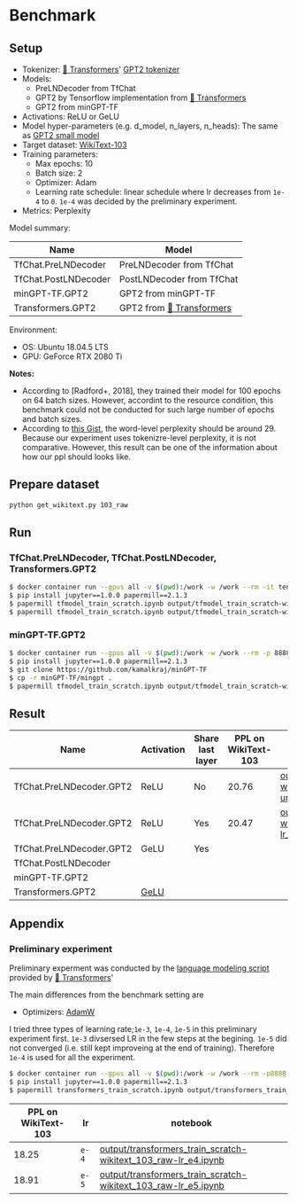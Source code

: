 # Benchmark

## Setup

* Tokenizer: [🤗 Transformers](https://github.com/huggingface/transformers)' [GPT2 tokenizer](https://huggingface.co/transformers/model_doc/gpt2.html#gpt2tokenizer)
* Models:
  * PreLNDecoder from TfChat
  * GPT2 by Tensorflow implementation from [🤗 Transformers](https://github.com/huggingface/transformers)
  * GPT2 from minGPT-TF
* Activations: ReLU or GeLU
* Model hyper-parameters (e.g. d_model, n_layers, n_heads): The same as [GPT2 small model](https://github.com/openai/gpt-2/blob/master/model_card.md)
* Target dataset: [WikiText-103](https://blog.einstein.ai/the-wikitext-long-term-dependency-language-modeling-dataset/)
* Training parameters:
  * Max epochs: 10
  * Batch size: 2
  * Optimizer: Adam
  * Learning rate schedule: linear schedule where lr decreases from `1e-4` to `0`. `1e-4` was decided by the preliminary experiment.
* Metrics: Perplexity

Model summary:

| Name | Model |
| --- | --- |
| TfChat.PreLNDecoder | PreLNDecoder from TfChat |
| TfChat.PostLNDecoder | PostLNDecoder from TfChat |
| minGPT-TF.GPT2 | GPT2 from minGPT-TF |
| Transformers.GPT2 | GPT2 from [🤗 Transformers](https://github.com/huggingface/transformers) |

Environment:

* OS: Ubuntu 18.04.5 LTS
* GPU: GeForce RTX 2080 Ti

**Notes:**

* According to [Radford+, 2018], they trained their model for 100 epochs on 64 batch sizes. However, accordint to the resource condition, this benchmark could not be conducted for such large number of epochs and batch sizes.
* According to [this Gist](https://gist.github.com/thomwolf/ca135416a30ea387aa20edaa9b21f0ed), the word-level perplexity should be around 29. Because our experiment uses tokenizre-level perplexity, it is not comparative. However, this result can be one of the information about how our ppl should looks like. 

## Prepare dataset

```sh
python get_wikitext.py 103_raw
```

## Run

### TfChat.PreLNDecoder, TfChat.PostLNDecoder, Transformers.GPT2

```sh
$ docker container run --gpus all -v $(pwd):/work -w /work --rm -it tensorflow/tensorflow:2.3.1-gpu
$ pip install jupyter==1.0.0 papermill==2.1.3
$ papermill tfmodel_train_scratch.ipynb output/tfmodel_train_scratch-wikitext_103_raw-pre_ln-lr_e4.ipynb -p save_model_dir tfchat_model-lr_e4
$ papermill tfmodel_train_scratch.ipynb output/tfmodel_train_scratch-wikitext_103_raw-transformers-lr_e4.ipynb -p model_type transformers -p save_model_dir tfchat_transformers
```

### minGPT-TF.GPT2

```sh
$ docker container run --gpus all -v $(pwd):/work -w /work --rm -p 8888:8888 -it tensorflow/tensorflow:2.3.1-gpu
$ pip install jupyter==1.0.0 papermill==2.1.3
$ git clone https://github.com/kamalkraj/minGPT-TF
$ cp -r minGPT-TF/mingpt .
$ papermill tfmodel_train_scratch.ipynb output/tfmodel_train_scratch-wikitext_103_raw-min_gpt.ipynb -p train_file wikitext-103-raw/wiki.train.raw -p valid_file wikitext-103-raw/wiki.valid.raw -p epochs 20 -p model_type min_gpt
```

## Result

| Name | Activation | Share last layer | PPL on WikiText-103 | notebook |
| --- | --- | --- | --- | --- |
| TfChat.PreLNDecoder.GPT2 | ReLU | No | 20.76 | [output/tfmodel_train_scratch-wikitext_103_raw-pre_ln-unshare-lr_e4.ipynb](output/tfmodel_train_scratch-wikitext_103_raw-pre_ln-unshare-lr_e4.ipynb) |
| TfChat.PreLNDecoder.GPT2 | ReLU | Yes | 20.47 | [output/tfmodel_train_scratch-wikitext_103_raw-pre_ln-lr_e4.ipynb](output/tfmodel_train_scratch-wikitext_103_raw-pre_ln-lr_e4.ipynb) |
| TfChat.PreLNDecoder.GPT2 | GeLU | Yes | | |
| TfChat.PostLNDecoder | | | |
| minGPT-TF.GPT2 | | | |
| Transformers.GPT2 | [GeLU](https://github.com/huggingface/transformers/blob/v3.4.0/src/transformers/activations_tf.py#L19) | | |


## Appendix

### Preliminary experiment

Preliminary experment was conducted by the [language modeling script](https://github.com/huggingface/transformers/blob/v3.4.0/examples/language-modeling/run_language_modeling.py) provided by [🤗 Transformers](https://github.com/huggingface/transformers)'

The main differences from the benchmark setting are

* Optimizers: [AdamW](https://huggingface.co/transformers/main_classes/optimizer_schedules.html#adamw-pytorch)  

I tried three types of learning rate;`1e-3`, `1e-4`, `1e-5` in this preliminary experiment first. `1e-3` divsersed LR in the few steps at the begining. `1e-5` did not converged (i.e. still kept improveing at the end of training). Therefore `1e-4` is used for all the experiment.

```sh
$ docker container run --gpus all -v $(pwd):/work -w /work --rm -p8888:8888 -it pytorch/pytorch:1.6.0-cuda10.1-cudnn7-devel
$ pip install jupyter==1.0.0 papermill==2.1.3
$ papermill transformers_train_scratch.ipynb output/transformers_train_scratch-wikitext_103_raw-lr_e4.ipynb -p output_dir transformers_output-lr_e4
```

| PPL on WikiText-103 | lr | notebook |
| --- | --- | --- |
| 18.25 | `e-4` | [output/transformers_train_scratch-wikitext_103_raw-lr_e4.ipynb](output/transformers_train_scratch-wikitext_103_raw-lr_e4.ipynb) |
| 18.91 | `e-5` | [output/transformers_train_scratch-wikitext_103_raw-lr_e5.ipynb](output/transformers_train_scratch-wikitext_103_raw-lr_e5.ipynb) |
